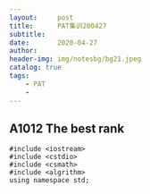 ```yaml
---
layout:     post
title:      PAT集训200427
subtitle:   
date:       2020-04-27
author:     
header-img: img/notesbg/bg21.jpeg
catalog: true
tags:
    - PAT
    - 
---
```

## A1012 The best rank
```
#include <iostream>
#include <cstdio>
#include <csmath>
#include <algrithm>
using namespace std;



```


